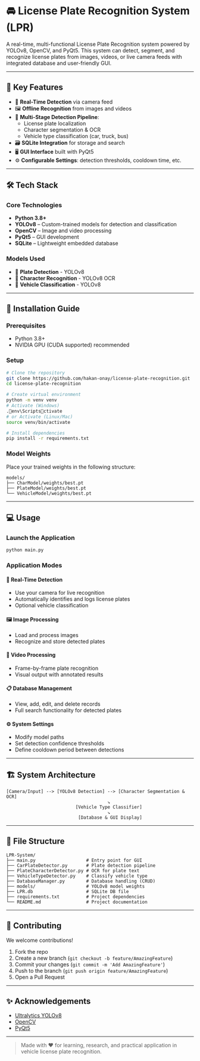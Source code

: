 
# 🚘 License Plate Recognition System (LPR)

A real-time, multi-functional License Plate Recognition system powered by YOLOv8, OpenCV, and PyQt5. This system can detect, segment, and recognize license plates from images, videos, or live camera feeds with integrated database and user-friendly GUI.

---

## 🌟 Key Features

- 📸 **Real-Time Detection** via camera feed  
- 🖼️ **Offline Recognition** from images and videos  
- 🧠 **Multi-Stage Detection Pipeline**:
  - License plate localization
  - Character segmentation & OCR
  - Vehicle type classification (car, truck, bus)
- 🗃️ **SQLite Integration** for storage and search
- 🖥️ **GUI Interface** built with PyQt5
- ⚙️ **Configurable Settings**: detection thresholds, cooldown time, etc.

---

## 🛠 Tech Stack

### Core Technologies
- **Python 3.8+**
- **YOLOv8** – Custom-trained models for detection and classification
- **OpenCV** – Image and video processing
- **PyQt5** – GUI development
- **SQLite** – Lightweight embedded database

### Models Used
- 🔳 **Plate Detection** - YOLOv8
- 🔡 **Character Recognition** - YOLOv8 OCR
- 🚚 **Vehicle Classification** - YOLOv8

---

## 🚀 Installation Guide

### Prerequisites
- Python 3.8+
- NVIDIA GPU (CUDA supported) recommended

### Setup

```bash
# Clone the repository
git clone https://github.com/hakan-onay/license-plate-recognition.git
cd license-plate-recognition

# Create virtual environment
python -m venv venv
# Activate (Windows)
.env\Scriptsctivate
# or Activate (Linux/Mac)
source venv/bin/activate

# Install dependencies
pip install -r requirements.txt
```

### Model Weights
Place your trained weights in the following structure:

```
models/
├── CharModel/weights/best.pt
├── PlateModel/weights/best.pt
└── VehicleModel/weights/best.pt
```

---

## 💻 Usage

### Launch the Application

```bash
python main.py
```

### Application Modes

#### 🎥 Real-Time Detection
- Use your camera for live recognition
- Automatically identifies and logs license plates
- Optional vehicle classification

#### 🖼 Image Processing
- Load and process images
- Recognize and store detected plates

#### 📼 Video Processing
- Frame-by-frame plate recognition
- Visual output with annotated results

#### 📋 Database Management
- View, add, edit, and delete records
- Full search functionality for detected plates

#### ⚙️ System Settings
- Modify model paths
- Set detection confidence thresholds
- Define cooldown period between detections

---

## 🏗 System Architecture

```
[Camera/Input] --> [YOLOv8 Detection] --> [Character Segmentation & OCR]
                                      ↘︎
                          [Vehicle Type Classifier]
                                      ↘︎
                           [Database & GUI Display]
```

---

## 📂 File Structure

```
LPR-System/
├── main.py                   # Entry point for GUI
├── CarPlateDetector.py       # Plate detection pipeline
├── PlateCharacterDetector.py # OCR for plate text
├── VehicleTypeDetector.py    # Classify vehicle type
├── DatabaseManager.py        # Database handling (CRUD)
├── models/                   # YOLOv8 model weights
├── LPR.db                    # SQLite DB file
├── requirements.txt          # Project dependencies
└── README.md                 # Project documentation
```

---

## 🤝 Contributing

We welcome contributions!

1. Fork the repo  
2. Create a new branch (`git checkout -b feature/AmazingFeature`)  
3. Commit your changes (`git commit -m 'Add AmazingFeature'`)  
4. Push to the branch (`git push origin feature/AmazingFeature`)  
5. Open a Pull Request  

---


## ✨ Acknowledgements

- [Ultralytics YOLOv8](https://github.com/ultralytics/ultralytics)
- [OpenCV](https://opencv.org/)
- [PyQt5](https://riverbankcomputing.com/software/pyqt)

---

> Made with ❤️ for learning, research, and practical application in vehicle license plate recognition.
